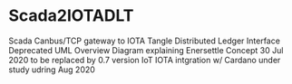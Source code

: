 # Scada2IOTADLT
Scada Canbus/TCP gateway to IOTA Tangle Distributed Ledger Interface 
Deprecated UML Overview Diagram explaining Enersettle Concept 30 Jul 2020 
to be replaced by 0.7 version IoT IOTA intgration w/ Cardano under study udring Aug 2020
